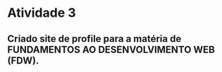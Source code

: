 # Atividade 3

## Criado site de profile para a matéria de FUNDAMENTOS AO DESENVOLVIMENTO WEB (FDW).